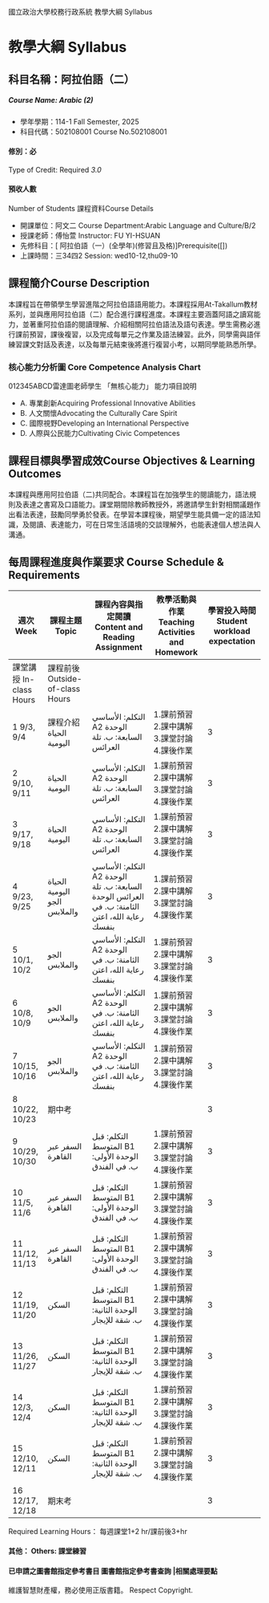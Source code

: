 國立政治大學校務行政系統 教學大綱 Syllabus
# 教學大綱 Syllabus
##  科目名稱：阿拉伯語（二）
#####  Course Name: Arabic (2)
  * 學年學期：114-1 Fall Semester, 2025 
  * 科目代碼：502108001 Course No.502108001
#### 修別：必
Type of Credit: Required 
_3.0_
#### 預收人數
Number of Students
課程資料Course Details
  * 開課單位：阿文二 Course Department:Arabic Language and Culture/B/2 
  * 授課老師：傅怡萱 Instructor: FU YI-HSUAN 
  * 先修科目：[ 阿拉伯語（一）(全學年)(修習且及格)]Prerequisite([])
  * 上課時間：三34四2 Session: wed10-12,thu09-10
##  課程簡介Course Description
本課程旨在帶領學生學習進階之阿拉伯語語用能力。本課程採用At-Takallum教材系列，並與應用阿拉伯語（二）配合進行課程進度。本課程主要涵蓋阿語之讀寫能力，並著重阿拉伯語的閱讀理解、介紹相關阿拉伯語法及語句表達。學生需務必進行課前預習，課後複習，以及完成每單元之作業及語法練習。此外，同學需與語伴練習課文對話及表達，以及每單元結束後將進行複習小考，以期同學能熟悉所學。
###  核心能力分析圖 Core Competence Analysis Chart
012345ABCD雷達圖老師學生
「無核心能力」 
能力項目說明
  * A. 專業創新Acquiring Professional Innovative Abilities
  * B. 人文關懷Advocating the Culturally Care Spirit
  * C. 國際視野Developing an International Perspective 
  * D. 人際與公民能力Cultivating Civic Competences
##  課程目標與學習成效Course Objectives & Learning Outcomes 
本課程與應用阿拉伯語（二)共同配合。本課程旨在加強學生的閱讀能力，語法規則及表達之書寫及口語能力。課堂期間除教師教授外，將邀請學生針對相關議題作出看法表達，鼓勵同學勇於發表。在學習本課程後，期望學生能具備一定的語法知識，及閱讀、表達能力，可在日常生活語境的交談理解外，也能表達個人想法與人溝通。
##  每周課程進度與作業要求 Course Schedule & Requirements
週次 Week |  課程主題 Topic |  課程內容與指定閱讀 Content and Reading Assignment |  教學活動與作業 Teaching Activities and Homework |  學習投入時間 Student workload expectation  
---|---|---|---|---  
課堂講授 In-class Hours |  課程前後 Outside-of-class Hours  
1 9/3, 9/4 |  課程介紹 الحياة اليومية |  التكلم: الأساسي A2 الوحدة السابعة: ب. تلة العرائس |  1.課前預習 2.課中講解 3.課堂討論 4.課後作業 |  3 |  3  
2 9/10, 9/11 |  الحياة اليومية |  التكلم: الأساسي A2 الوحدة السابعة: ب. تلة العرائس |  1.課前預習 2.課中講解 3.課堂討論 4.課後作業 |  3 |  3  
3 9/17, 9/18 |  الحياة اليومية |  التكلم: الأساسي A2 الوحدة السابعة: ب. تلة العرائس |  1.課前預習 2.課中講解 3.課堂討論 4.課後作業 |  3 |  3  
4 9/23, 9/25 |  الحياة اليومية الجو والملابس |  التكلم: الأساسي A2 الوحدة السابعة: ب. تلة العرائس الوحدة الثامنة: ب. في رعاية الله، اعتن بنفسك |  1.課前預習 2.課中講解 3.課堂討論 4.課後作業 |  3 |  3  
5 10/1, 10/2  |  الجو والملابس |  التكلم: الأساسي A2 الوحدة الثامنة: ب. في رعاية الله، اعتن بنفسك |  1.課前預習 2.課中講解 3.課堂討論 4.課後作業 |  3 |  3  
6 10/8, 10/9 |  الجو والملابس |  التكلم: الأساسي A2 الوحدة الثامنة: ب. في رعاية الله، اعتن بنفسك |  1.課前預習 2.課中講解 3.課堂討論 4.課後作業 |  3 |  3  
7 10/15, 10/16 |  الجو والملابس |  التكلم: الأساسي A2 الوحدة الثامنة: ب. في رعاية الله، اعتن بنفسك |  1.課前預習 2.課中講解 3.課堂討論 4.課後作業 |  3 |  3  
8 10/22, 10/23 |  期中考 |  |  |  3 |   
9 10/29, 10/30 |  السفر عبر القاهرة |  التكلم: قبل المتوسط B1 الوحدة الأولى: ب. في الفندق |  1.課前預習 2.課中講解 3.課堂討論 4.課後作業 |  3 |  3  
10 11/5, 11/6 |  السفر عبر القاهرة |  التكلم: قبل المتوسط B1 الوحدة الأولى: ب. في الفندق |  1.課前預習 2.課中講解 3.課堂討論 4.課後作業 |  3 |  3  
11 11/12, 11/13 |  السفر عبر القاهرة |  التكلم: قبل المتوسط B1 الوحدة الأولى: ب. في الفندق |  1.課前預習 2.課中講解 3.課堂討論 4.課後作業 |  3 |  3  
12 11/19, 11/20 |  السكن |  التكلم: قبل المتوسط B1 الوحدة الثانية:  ب. شقة للإيجار |  1.課前預習 2.課中講解 3.課堂討論 4.課後作業 |  3 |  3  
13 11/26, 11/27 |  السكن |  التكلم: قبل المتوسط B1 الوحدة الثانية:  ب. شقة للإيجار |  1.課前預習 2.課中講解 3.課堂討論 4.課後作業 |  3 |  3  
14 12/3, 12/4 |  السكن |  التكلم: قبل المتوسط B1 الوحدة الثانية: ب. شقة للإيجار |  1.課前預習 2.課中講解 3.課堂討論 4.課後作業 |  3 |  3  
15 12/10, 12/11 |  السكن |  التكلم: قبل المتوسط B1 الوحدة الثانية: ب. شقة للإيجار |  1.課前預習 2.課中講解 3.課堂討論 4.課後作業 |  3 |  3  
16 12/17, 12/18 |  期末考 |  |  |  3 |   
Required Learning Hours： 每週課堂1+2 hr/課前後3+hr
####  其他： Others: 課堂練習 
####  已申請之圖書館指定參考書目  圖書館指定參考書查詢 |相關處理要點
維護智慧財產權，務必使用正版書籍。 Respect Copyright.